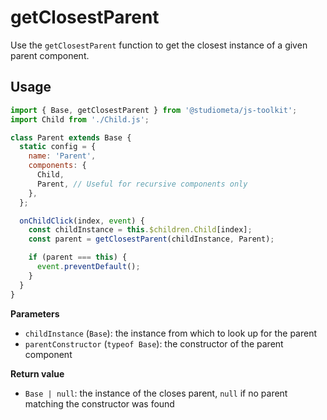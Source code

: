 # getClosestParent

Use the `getClosestParent` function to get the closest instance of a given parent component.

## Usage

```js {1,9,15}
import { Base, getClosestParent } from '@studiometa/js-toolkit';
import Child from './Child.js';

class Parent extends Base {
  static config = {
    name: 'Parent',
    components: {
      Child,
      Parent, // Useful for recursive components only
    },
  };

  onChildClick(index, event) {
    const childInstance = this.$children.Child[index];
    const parent = getClosestParent(childInstance, Parent);

    if (parent === this) {
      event.preventDefault();
    }
  }
}
```

**Parameters**

- `childInstance` (`Base`): the instance from which to look up for the parent
- `parentConstructor` (`typeof Base`): the constructor of the parent component

**Return value**

- `Base | null`: the instance of the closes parent, `null` if no parent matching the constructor was found
